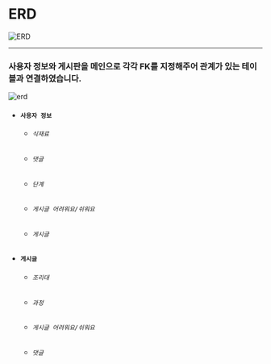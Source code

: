 # ERD

![ERD](https://user-images.githubusercontent.com/60081201/88983004-aaf90d80-d304-11ea-9097-cb083397c008.png)

---

### 사용자 정보와 게시판을 메인으로 각각 FK를 지정해주어 관계가 있는 테이블과 연결하였습니다. 

![erd](https://user-images.githubusercontent.com/60081201/88998126-4ce02080-d32c-11ea-922e-0615f3c3fe49.png)

- #### `사용자 정보`

  - ###### `식재료`

  - ###### `댓글`

  - ###### `단계`

  - ###### `게시글 어려워요/쉬워요`

  - ###### `게시글`

- #### `게시글`

  - ###### `조리대`

  - ###### `과정`

  - ###### `게시글 어려워요/쉬워요`

  - ###### `댓글`

